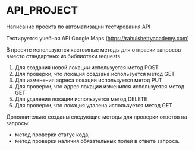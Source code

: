# API_PROJECT
Написание проекта по автоматизации тестирования API

Тестируется учебная API Google Maps (https://rahulshettyacademy.com)

В проекте используются кастомные методы для отправки запросов вместо стандартных из библиотеки requests

1) Для создания новой локации используется метод POST
2) Для проверки, что локация cоздзана используется метод GET
3) Для изменения адреса локации используется метод PUT
4) Для проверки, что адрес локации изменился используется метод GET
5) Для удаления локации используется метод DELETE
6) Для проверки, что локация удалена используется метод GET

Дополнительно созданы следующие методы для проверки ответов на запросы:
- метод проверки статус кода;
- метод проверки наличия обязательных полей в ответе запроса.
